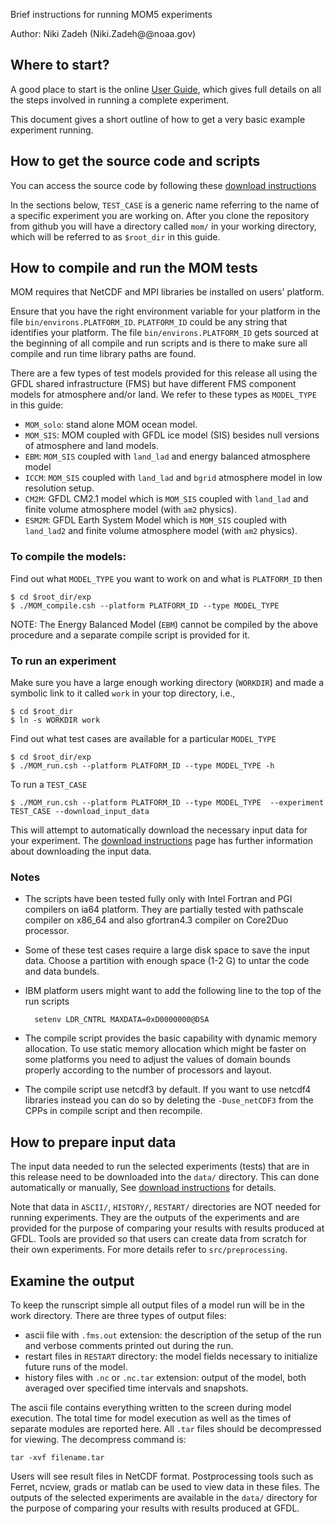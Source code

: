 Brief instructions for running MOM5 experiments
   
Author: Niki Zadeh (Niki.Zadeh@@noaa.gov)
   

##  Where to start?
   
A good place to start is the online [User Guide](http://www.mom-ocean.org/web/docs/project/user_guide), which gives full details on all the steps involved in running a complete experiment.

This document gives a short outline of how to get a very basic example experiment running.
   
## How to get the source code and scripts

You can access the source code by following these [download instructions](http://www.mom-ocean.org/web/downloads)
      
In the sections below, `TEST_CASE` is a generic name referring to the name of a specific experiment you are working on. After you clone the repository from github you will have a directory called `mom/` in your working directory, which will be referred to as `$root_dir` in this guide.
   
## How to compile and run the MOM tests
   
MOM requires that NetCDF and MPI libraries be installed on users' platform.
    
Ensure that you have the right environment variable for your platform in the file `bin/environs.PLATFORM_ID`. `PLATFORM_ID` could be any string that identifies your platform. The file `bin/environs.PLATFORM_ID` gets sourced at the beginning of all compile and run scripts and is there to make sure all compile and run time library paths are found.
    
There are a few types of test models provided for this release  all using the GFDL shared infrastructure (FMS) but have different FMS component models for atmosphere and/or land. 
We refer to these types as `MODEL_TYPE` in this guide: 
     
       
* `MOM_solo`: stand alone MOM ocean model.
* `MOM_SIS`: MOM coupled with GFDL ice model (SIS) besides null versions of atmosphere and land models.
* `EBM`: `MOM_SIS` coupled with `land_lad` and energy balanced atmosphere model 
* `ICCM`: `MOM_SIS` coupled with `land_lad` and `bgrid` atmosphere model in low resolution setup.  
* `CM2M`: GFDL CM2.1 model which is `MOM_SIS` coupled with `land_lad` and finite volume atmosphere model (with `am2` physics).
* `ESM2M`: GFDL Earth System Model which is `MOM_SIS` coupled with `land_lad2` and finite volume atmosphere model (with `am2` physics).
      
### To compile the models:
      
Find out what `MODEL_TYPE` you want to work on and what is `PLATFORM_ID` then
        
    $ cd $root_dir/exp    
    $ ./MOM_compile.csh --platform PLATFORM_ID --type MODEL_TYPE
      
NOTE: The Energy Balanced Model (`EBM`) cannot be compiled by the above procedure and a separate compile script is provided for it. 

### To run an experiment

Make sure you have a large enough working directory (`WORKDIR`) and made a symbolic link to it called `work` in your top directory, i.e.,    

    $ cd $root_dir
    $ ln -s WORKDIR work
            
Find out what test cases are available for a particular `MODEL_TYPE`

    $ cd $root_dir/exp
    $ ./MOM_run.csh --platform PLATFORM_ID --type MODEL_TYPE -h      

To run a `TEST_CASE`
                
    $ ./MOM_run.csh --platform PLATFORM_ID --type MODEL_TYPE  --experiment TEST_CASE --download_input_data

This will attempt to automatically download the necessary input data for your experiment. The [download instructions](http://www.mom-ocean.org/web/downloads) page has further information about downloading the input data.

### Notes

* The scripts have been tested fully only with Intel Fortran and PGI compilers on ia64 platform. They are partially tested  with pathscale compiler on x86\_64 and also gfortran4.3 compiler on Core2Duo processor. 
* Some of these test cases  require a large disk space to save the input data. Choose a partition with enough space (1-2 G) to untar the code and data bundels.
* IBM platform users might want to add the following line to the top of the run scripts 


        setenv LDR_CNTRL MAXDATA=0xD0000000@DSA 


* The compile script provides the basic capability with dynamic memory allocation. To use static memory allocation which might be faster on some platforms  you need to adjust the values of domain bounds properly according to the number of processors and layout. 
* The compile script use netcdf3 by default. If you want to use netcdf4 libraries instead you can do so by deleting the `-Duse_netCDF3` from the CPPs in compile script and then recompile.   

## How to prepare input data
   
The input data needed to run the selected experiments (tests) that are in this release need to be downloaded into the `data/` directory. This can done automatically or manually, See [download instructions](http://www.mom-ocean.org/web/downloads) for details. 
   
Note that data in `ASCII/`, `HISTORY/`, `RESTART/` directories are NOT needed for running experiments. They are the outputs of the experiments and are provided for the purpose of comparing your results with results produced at GFDL. Tools are provided so that users can create data from scratch for their own experiments. For more details refer to `src/preprocessing`.

## Examine the output
   
To keep the runscript simple all output files of a model run will be in the work directory. There are three types of output files:
     
* ascii file with `.fms.out` extension: the description of the setup of the run and verbose comments printed out during the run.
* restart files in `RESTART` directory: the model fields necessary to initialize future runs of the model.
* history files with `.nc` or `.nc.tar` extension: output of the model, both averaged over specified time intervals and snapshots.
   
The ascii file contains everything written to the screen during model execution. The total time for model execution as well as the times of separate modules are reported here. All `.tar` files should be decompressed for viewing. The decompress command is:
     
    tar -xvf filename.tar
     
Users will see result files in NetCDF format. Postprocessing tools such as Ferret, ncview, grads or matlab can be used to view data in these files.
The outputs of the selected experiments are available in the `data/` directory for the purpose of comparing your results with results produced at GFDL.
